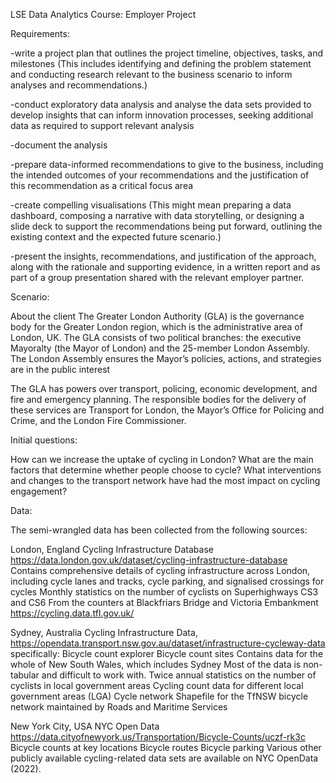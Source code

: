 LSE Data Analytics Course: Employer Project

Requirements:

-write a project plan that outlines the project timeline, objectives, tasks, and milestones (This includes identifying and defining the problem statement and conducting research relevant to the business scenario to inform analyses and recommendations.)

-conduct exploratory data analysis and analyse the data sets provided to develop insights that can inform innovation processes, seeking additional data as required to support relevant analysis 

-document the analysis

-prepare data-informed recommendations to give to the business, including the intended outcomes of your recommendations and the justification of this recommendation as a critical focus area

-create compelling visualisations (This might mean preparing a data dashboard, composing a narrative with data storytelling, or designing a slide deck to support the recommendations being put forward, outlining the existing context and the expected future scenario.)

-present the insights, recommendations, and justification of the approach, along with the rationale and supporting evidence, in a written report and as part of a group presentation shared with the relevant employer partner.  

Scenario:

About the client
The Greater London Authority (GLA) is the governance body for the Greater London region, which is the administrative area of London, UK. The GLA consists of two political branches: the executive Mayoralty (the Mayor of London) and the 25-member London Assembly. The London Assembly ensures the Mayor’s policies, actions, and strategies are in the public interest

The GLA has powers over transport, policing, economic development, and fire and emergency planning. The responsible bodies for the delivery of these services are Transport for London, the Mayor’s Office for Policing and Crime, and the London Fire Commissioner. 

Initial questions:

How can we increase the uptake of cycling in London?
What are the main factors that determine whether people choose to cycle?
What interventions and changes to the transport network have had the most impact on cycling engagement? 


Data:

The semi-wrangled data has been collected from the following sources:

London, England
Cycling Infrastructure Database
https://data.london.gov.uk/dataset/cycling-infrastructure-database
Contains comprehensive details of cycling infrastructure across London, including cycle lanes and tracks, cycle parking, and signalised crossings for cycles
Monthly statistics on the number of cyclists on Superhighways CS3 and CS6
From the counters at Blackfriars Bridge and Victoria Embankment
https://cycling.data.tfl.gov.uk/

Sydney, Australia
Cycling Infrastructure Data,
https://opendata.transport.nsw.gov.au/dataset/infrastructure-cycleway-data
specifically:
Bicycle count explorer
Bicycle count sites
Contains data for the whole of New South Wales, which includes Sydney
Most of the data is non-tabular and difficult to work with.
Twice annual statistics on the number of cyclists in local government areas
Cycling count data for different local government areas (LGA)
Cycle network
Shapefile for the TfNSW bicycle network maintained by Roads and Maritime Services

New York City, USA
NYC Open Data
https://data.cityofnewyork.us/Transportation/Bicycle-Counts/uczf-rk3c
Bicycle counts at key locations
Bicycle routes 
Bicycle parking 
Various other publicly available cycling-related data sets are available on NYC OpenData (2022).
